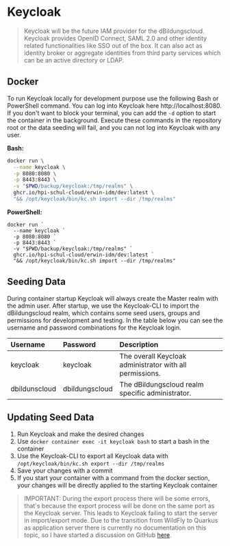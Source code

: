 # Keycloak
> Keycloak will be the future IAM provider for the dBildungscloud. Keycloak provides OpenID Connect, SAML 2.0 and other
> identity related functionalities like SSO out of the box. It can also act as identity broker or aggregate identities
> from third party services which can be an active directory or LDAP.

## Docker
To run Keycloak locally for development purpose use the following Bash or PowerShell command. You can log into Keycloak 
here http://localhost:8080. If you don't want to block your terminal, you can add the `-d` option to start the container
in the background. Execute these commands in the repository root or the data seeding will fail, and you can not log into
Keycloak with any user.

__Bash:__
```bash
docker run \
  --name keycloak \
  -p 8080:8080 \
  -p 8443:8443 \
  -v "$PWD/backup/keycloak:/tmp/realms" \
  ghcr.io/hpi-schul-cloud/erwin-idm/dev:latest \
  "&& /opt/keycloak/bin/kc.sh import --dir /tmp/realms"
```

__PowerShell:__
```pwsh
docker run `
  --name keycloak `
  -p 8080:8080 `
  -p 8443:8443 `
  -v "$PWD/backup/keycloak:/tmp/realms" `
  ghcr.io/hpi-schul-cloud/erwin-idm/dev:latest `
  "&& /opt/keycloak/bin/kc.sh import --dir /tmp/realms"
```

## Seeding Data
During container startup Keycloak will always create the Master realm with the admin user. After startup, we use the
Keycloak-CLI to import the dBildungscloud realm, which contains some seed users, groups and permissions for development
and testing. In the table below you can see the username and password combinations for the Keycloak login.

| Username | Password | Description |
| :- | :- | :- |
| keycloak | keycloak | The overall Keycloak administrator with all permissions. |
| dbildunscloud | dbildungscloud | The dBildungscloud realm specific administrator. |

## Updating Seed Data
1. Run Keycloak and make the desired changes
2. Use `docker container exec -it keycloak bash` to start a bash in the container
3. Use the Keycloak-CLI to export all Keycloak data with `/opt/keycloak/bin/kc.sh export --dir /tmp/realms`
4. Save your changes with a commit
5. If you start your container with a command from the docker section, your changes will be directly applied to the starting Keycloak container

> IMPORTANT: During the export process there will be some errors, that's because the export process will be done on the
> same port as the Keycloak server. This leads to Keycloak failing to start the server in import/export mode. Due to the
> transition from WildFly to Quarkus as application server there is currently no documentation on this topic, so I have 
> started a discussion on GitHub [here](https://github.com/keycloak/keycloak/discussions).